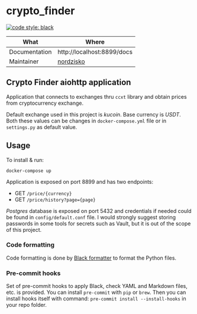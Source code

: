 # crypto_finder

[![code style: black](https://img.shields.io/badge/code%20style-black-000000.svg)](https://github.com/ambv/black)

| What          | Where                                       |
| ------------- | ------------------------------------------- |
| Documentation | http://localhost:8899/docs                  |
| Maintainer    | [nordzisko](https://github.com/nordzisko)   |

## Crypto Finder aiohttp application

Application that connects to exchanges thru `ccxt` library and obtain prices from cryptocurrency exchange.

Default exchange used in this project is *kucoin*. Base currency is *USDT*.
Both these values can be changes in `docker-compose.yml` file or in `settings.py` as default value.

## Usage

To install & run:

```
docker-compose up
```

Application is exposed on port 8899 and has two endpoints:

- GET `/price/{currency}`
- GET `/price/history?page={page}`

*Postgres* database is exposed on port 5432 and credentials if needed could be found in `config/default.conf` file.
I would strongly suggest storing passwords in some tools for secrets such as Vault,
but it is out of the scope of this project.

### Code formatting

Code formatting is done by [Black formatter](https://github.com/ambv/black/) to format the Python files.

### Pre-commit hooks

Set of pre-commit hooks to apply Black, check YAML and Markdown files, etc. is provided.
You can install `pre-commit` with `pip` or `brew`.
Then you can install hooks itself with command: `pre-commit install --install-hooks` in your repo folder.

